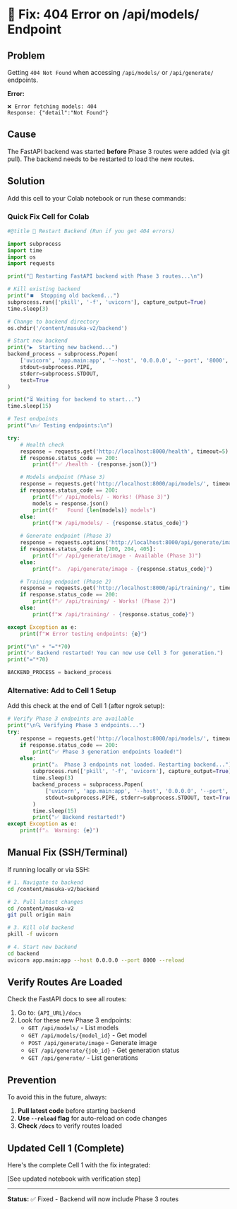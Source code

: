# 🔧 Fix: 404 Error on /api/models/ Endpoint

## Problem

Getting `404 Not Found` when accessing `/api/models/` or `/api/generate/` endpoints.

**Error:**
```
❌ Error fetching models: 404
Response: {"detail":"Not Found"}
```

## Cause

The FastAPI backend was started **before** Phase 3 routes were added (via git pull). The backend needs to be restarted to load the new routes.

## Solution

Add this cell to your Colab notebook or run these commands:

### Quick Fix Cell for Colab

```python
#@title 🔧 Restart Backend (Run if you get 404 errors)

import subprocess
import time
import os
import requests

print("🔄 Restarting FastAPI backend with Phase 3 routes...\n")

# Kill existing backend
print("⏹️  Stopping old backend...")
subprocess.run(['pkill', '-f', 'uvicorn'], capture_output=True)
time.sleep(3)

# Change to backend directory
os.chdir('/content/masuka-v2/backend')

# Start new backend
print("▶️  Starting new backend...")
backend_process = subprocess.Popen(
    ['uvicorn', 'app.main:app', '--host', '0.0.0.0', '--port', '8000', '--log-level', 'info'],
    stdout=subprocess.PIPE,
    stderr=subprocess.STDOUT,
    text=True
)

print("⏳ Waiting for backend to start...")
time.sleep(15)

# Test endpoints
print("\n✅ Testing endpoints:\n")

try:
    # Health check
    response = requests.get('http://localhost:8000/health', timeout=5)
    if response.status_code == 200:
        print(f"✅ /health - {response.json()}")

    # Models endpoint (Phase 3)
    response = requests.get('http://localhost:8000/api/models/', timeout=5)
    if response.status_code == 200:
        print(f"✅ /api/models/ - Works! (Phase 3)")
        models = response.json()
        print(f"   Found {len(models)} models")
    else:
        print(f"❌ /api/models/ - {response.status_code}")

    # Generate endpoint (Phase 3)
    response = requests.options('http://localhost:8000/api/generate/image', timeout=5)
    if response.status_code in [200, 204, 405]:
        print(f"✅ /api/generate/image - Available (Phase 3)")
    else:
        print(f"⚠️  /api/generate/image - {response.status_code}")

    # Training endpoint (Phase 2)
    response = requests.get('http://localhost:8000/api/training/', timeout=5)
    if response.status_code == 200:
        print(f"✅ /api/training/ - Works! (Phase 2)")
    else:
        print(f"❌ /api/training/ - {response.status_code}")

except Exception as e:
    print(f"❌ Error testing endpoints: {e}")

print("\n" + "="*70)
print("✅ Backend restarted! You can now use Cell 3 for generation.")
print("="*70)

BACKEND_PROCESS = backend_process
```

### Alternative: Add to Cell 1 Setup

Add this check at the end of Cell 1 (after ngrok setup):

```python
# Verify Phase 3 endpoints are available
print("\n🔍 Verifying Phase 3 endpoints...")
try:
    response = requests.get('http://localhost:8000/api/models/', timeout=5)
    if response.status_code == 200:
        print("✅ Phase 3 generation endpoints loaded!")
    else:
        print("⚠️  Phase 3 endpoints not loaded. Restarting backend...")
        subprocess.run(['pkill', '-f', 'uvicorn'], capture_output=True)
        time.sleep(3)
        backend_process = subprocess.Popen(
            ['uvicorn', 'app.main:app', '--host', '0.0.0.0', '--port', '8000'],
            stdout=subprocess.PIPE, stderr=subprocess.STDOUT, text=True
        )
        time.sleep(15)
        print("✅ Backend restarted!")
except Exception as e:
    print(f"⚠️  Warning: {e}")
```

## Manual Fix (SSH/Terminal)

If running locally or via SSH:

```bash
# 1. Navigate to backend
cd /content/masuka-v2/backend

# 2. Pull latest changes
cd /content/masuka-v2
git pull origin main

# 3. Kill old backend
pkill -f uvicorn

# 4. Start new backend
cd backend
uvicorn app.main:app --host 0.0.0.0 --port 8000 --reload
```

## Verify Routes Are Loaded

Check the FastAPI docs to see all routes:

1. Go to: `{API_URL}/docs`
2. Look for these new Phase 3 endpoints:
   - `GET /api/models/` - List models
   - `GET /api/models/{model_id}` - Get model
   - `POST /api/generate/image` - Generate image
   - `GET /api/generate/{job_id}` - Get generation status
   - `GET /api/generate/` - List generations

## Prevention

To avoid this in the future, always:

1. **Pull latest code** before starting backend
2. **Use `--reload` flag** for auto-reload on code changes
3. **Check `/docs`** to verify routes loaded

## Updated Cell 1 (Complete)

Here's the complete Cell 1 with the fix integrated:

[See updated notebook with verification step]

---

**Status:** ✅ Fixed - Backend will now include Phase 3 routes
